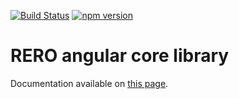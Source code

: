 [![Build Status](https://img.shields.io/travis/rero/ng-core.svg)](https://travis-ci.org/rero/ng-core)
[![npm version](https://badge.fury.io/js/%40rero%2Fng-core.svg)](https://badge.fury.io/js/%40rero%2Fng-core)

# RERO angular core library

Documentation available on [this page](./projects/rero/ng-core/README.md).